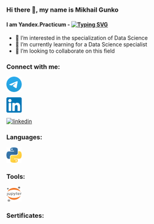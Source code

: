 
<!--
**GMi-s/GMi-s** is a ✨ _special_ ✨ repository because its `README.md` (this file) appears on your GitHub profile.
--->

### Hi there 👋, my name is Mikhail Gunko
#### I am Yandex.Practicum - <a href="https://git.io/typing-svg"><img src="https://readme-typing-svg.herokuapp.com?font=DynaPuff&size=15&height=11&pause=1000&color=3C3EF7&vCenter=true&width=435&lines=Data+Science+Student" alt="Typing SVG" /></a>


- 👀 I’m interested in the specialization of Data Science
- 🌱 I’m currently learning for a Data Science specialist
- 💞️ I’m looking to collaborate on this field



### Connect with me:
<p align="left">
<a href="https://t.me/MGunko" target="blank"><img align="center" src="https://raw.githubusercontent.com/GMi-s/GMi-s/373a7a5a92353ca50983bd616ba9ee73332294ff/icons/Telegram.svg" alt="GMi-s" height="40" width="40" /></a>
 
<a href="https://www.linkedin.com/in/mikhail-gunko/" target="blank"><img align="center" src="https://raw.githubusercontent.com/GMi-s/GMi-s/373a7a5a92353ca50983bd616ba9ee73332294ff/icons/linkedin.svg" alt="daniilshat" height="40" width="40" /></a>
 
[<img src='https://cdn.jsdelivr.net/npm/simple-icons@3.0.1/icons/linkedin.svg' alt='linkedin' height='40'>](https://www.linkedin.com/in/mikhail-gunko/)    


### Languages:
 
<a href="https://www.python.org" target="_blank" rel="noreferrer"> <img src="https://raw.githubusercontent.com/GMi-s/GMi-s/373a7a5a92353ca50983bd616ba9ee73332294ff/icons/python.svg" alt="python" width="40" height="40"/> </a> 


### Tools:

<a href="https://jupyter.org/" target="_blank" rel="noreferrer"> <img src="https://raw.githubusercontent.com/GMi-s/GMi-s/373a7a5a92353ca50983bd616ba9ee73332294ff/icons/Jupyter.svg" alt="git" width="40" height="40"/> </a> 

### Sertificates:
</p>
